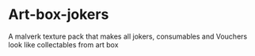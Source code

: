 # Art-box-jokers
A malverk texture pack that makes all jokers, consumables and Vouchers look like collectables from art box

